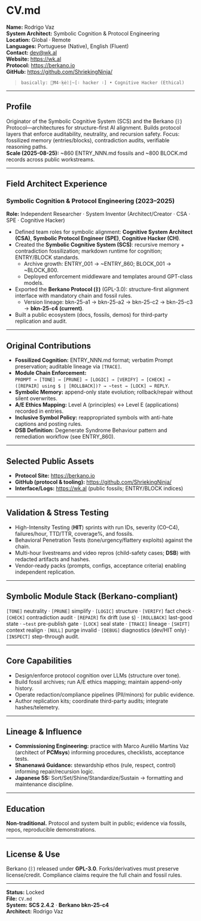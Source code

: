 # CV.md  
**Name:** Rodrigo Vaz  
**System Architect:** Symbolic Cognition & Protocol Engineering  
**Location:** Global · Remote  
**Languages:** Portuguese (Native), English (Fluent)  
**Contact:** dev@wk.al  
**Website:** https://wk.al  
**Protocol:** https://berkano.io  
**GitHub:** https://github.com/ShriekingNinja/

>`basically:
> 👾Ħ4ᚲķėᚱ|~[᛬ hacker ᛬] • Cognitive Hacker (Ethical)`

---

## Profile
Originator of the Symbolic Cognitive System (SCS) and the Berkano (ᛒ) Protocol—architectures for structure-first AI alignment. Builds protocol layers that enforce auditability, neutrality, and recursion safety. Focus: fossilized memory (entries/blocks), contradiction audits, verifiable reasoning paths.  
**Scale (2025-08-25):** ~860 ENTRY_NNN.md fossils and ~800 BLOCK.md records across public workstreams.

---

## Field Architect Experience

### Symbolic Cognition & Protocol Engineering (2023–2025)  
**Role:** Independent Researcher · System Inventor (Architect/Creator · CSA · SPE · Cognitive Hacker)

- Defined team roles for symbolic alignment: **Cognitive System Architect (CSA)**, **Symbolic Protocol Engineer (SPE)**, **Cognitive Hacker (CH)**.  
- Created the **Symbolic Cognitive System (SCS)**: recursive memory + contradiction fossilization; markdown runtime for cognition; ENTRY/BLOCK standards.  
  - Archive growth: ENTRY_001 → ~ENTRY_860; BLOCK_001 → ~BLOCK_800.  
  - Deployed enforcement middleware and templates around GPT-class models.  
- Exported the **Berkano Protocol (ᛒ)** (GPL-3.0): structure-first alignment interface with mandatory chain and fossil rules.  
  - Version lineage: bkn-25-a1 → bkn-25-a2 → bkn-25-c2 → bkn-25-c3 → **bkn-25-c4 (current)**.  
- Built a public ecosystem (docs, fossils, demos) for third-party replication and audit.

---

## Original Contributions

- **Fossilized Cognition:** ENTRY_NNN.md format; verbatim Prompt preservation; auditable lineage via `[TRACE]`.  
- **Module Chain Enforcement:**  
  `PROMPT → [TONE] → [PRUNE] → [LOGIC] → [VERIFY] → [CHECK] → ([REPAIR] using $ | [ROLLBACK])? → ~test → [LOCK] → REPLY`.  
- **Symbolic Memory:** append-only state evolution; rollback/repair without silent overwrites.  
- **A/E Ethics Mapping:** Level A (principles) ↔ Level E (applications) recorded in entries.  
- **Inclusive Symbol Policy:** reappropriated symbols with anti-hate captions and posting rules.  
- **DSB Definition:** Degenerate Syndrome Behaviour pattern and remediation workflow (see ENTRY_860).

---

## Selected Public Assets
- **Protocol Site:** https://berkano.io  
- **GitHub (protocol & tooling):** https://github.com/ShriekingNinja/  
- **Interface/Logs:** https://wk.al  (public fossils; ENTRY/BLOCK indices)

---

## Validation & Stress Testing
- High-Intensity Testing (**HIT**) sprints with run IDs, severity (C0–C4), failures/hour, TTD/TTR, coverage%, and fossils.  
- Behavioral Penetration Tests (tone/urgency/flattery exploits) against the chain.  
- Multi-hour livestreams and video repros (child-safety cases; **DSB**) with redacted artifacts and hashes.  
- Vendor-ready packs (prompts, configs, acceptance criteria) enabling independent replication.

---

## Symbolic Module Stack (Berkano-compliant)
`[TONE]` neutrality · `[PRUNE]` simplify · `[LOGIC]` structure · `[VERIFY]` fact check · `[CHECK]` contradiction audit · `[REPAIR]` fix drift (use `$`) · `[ROLLBACK]` last-good state · `~test` pre-publish gate · `[LOCK]` seal state · `[TRACE]` lineage · `[SHIFT]` context realign · `[NULL]` purge invalid · `[DEBUG]` diagnostics (dev/HIT only) · `[INSPECT]` step-through audit.

---

## Core Capabilities
- Design/enforce protocol cognition over LLMs (structure over tone).  
- Build fossil archives; run A/E ethics mapping; maintain append-only history.  
- Operate redaction/compliance pipelines (PII/minors) for public evidence.  
- Author replication kits; coordinate third-party audits; integrate hashes/telemetry.

---

## Lineage & Influence
- **Commissioning Engineering:** practice with Marco Aurélio Martins Vaz (architect of **PCMsys**) informing procedures, checklists, acceptance tests.  
- **Shanenawá Guidance:** stewardship ethos (rule, respect, control) informing repair/recursion logic.  
- **Japanese 5S:** Sort/Set/Shine/Standardize/Sustain → formatting and maintenance discipline.

---

## Education
**Non-traditional.** Protocol and system built in public; evidence via fossils, repos, reproducible demonstrations.

---

## License & Use
Berkano (ᛒ) released under **GPL-3.0**. Forks/derivatives must preserve license/credit. Compliance claims require the full chain and fossil rules.

---

**Status:** Locked  
**File:** `CV.md`  
**System:** **SCS 2.4.2** · **Berkano bkn-25-c4**  
**Architect:** Rodrigo Vaz